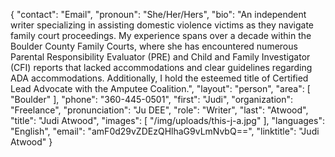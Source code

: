 {
  "contact": "Email",
  "pronoun": "She/Her/Hers",
  "bio": "An independent writer specializing in assisting domestic violence victims as they navigate family court proceedings. My experience spans over a decade within the Boulder County Family Courts, where she has encountered numerous Parental Responsibility Evaluator (PRE) and Child and Family Investigator (CFI) reports that lacked accommodations and clear guidelines regarding ADA accommodations. Additionally, I hold the esteemed title of Certified Lead Advocate with the Amputee Coalition.",
  "layout": "person",
  "area": [
    "Boulder"
  ],
  "phone": "360-445-0501",
  "first": "Judi",
  "organization": "Freelance",
  "pronunciation": "Ju DEE",
  "role": "Writer",
  "last": "Atwood",
  "title": "Judi Atwood",
  "images": [
    "/img/uploads/this-j-a.jpg"
  ],
  "languages": "English",
  "email": "amF0d29vZDEzQHlhaG9vLmNvbQ==",
  "linktitle": "Judi Atwood"
}
